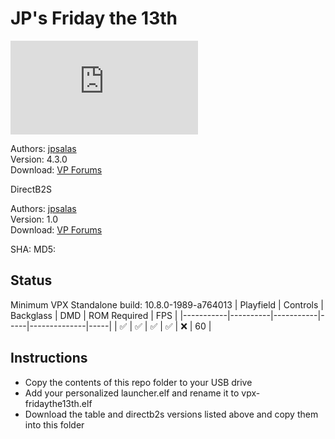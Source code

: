 # JP's Friday the 13th

![Table Preview](https://www.vpforums.org/index.php?app=downloads&module=display&section=screenshot&record=113737&id=16344&full=1)

Authors: [jpsalas](https://www.vpforums.org/index.php?s=543a5ca562cc33a89debe8ace8834f1e&showuser=277)  
Version: 4.3.0  
Download: [VP Forums](https://www.vpforums.org/index.php?app=downloads&showfile=16344)

DirectB2S

Authors: [jpsalas](https://vpuniverse.com/profile/5-wildman/)  
Version: 1.0  
Download: [VP Forums](https://www.vpforums.org/index.php?app=downloads&showfile=16344)

SHA: 
MD5: 

## Status 

Minimum VPX Standalone build: 10.8.0-1989-a764013
| Playfield | Controls | Backglass | DMD | ROM Required | FPS | 
|-----------|----------|-----------|-----|--------------|-----|
| :white_check_mark: | :white_check_mark: | :white_check_mark: | :white_check_mark: | :x: | 60 |

## Instructions

- Copy the contents of this repo folder to your USB drive
- Add your personalized launcher.elf and rename it to vpx-fridaythe13th.elf
- Download the table and directb2s versions listed above and copy them into this folder